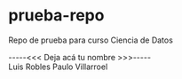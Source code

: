 # prueba-repo
Repo de prueba para curso Ciencia de Datos

-----<<< Deja acá tu nombre >>>-----\
Luis Robles
Paulo Villarroel
